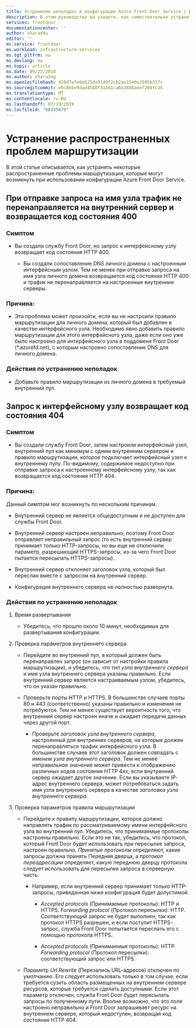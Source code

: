```yaml
---
title: Устранение неполадок в конфигурации Azure Front Door Service | Документация Майкрософт
description: В этом руководстве вы узнаете, как самостоятельно устранить некоторые из распространенных проблем, с которыми вы можете столкнуться при использовании Front Door.
services: frontdoor
documentationcenter: ''
author: sharad4u
editor: ''
ms.service: frontdoor
ms.workload: infrastructure-services
ms.tgt_pltfrm: na
ms.devlang: na
ms.topic: article
ms.date: 09/22/2018
ms.author: sharadag
ms.openlocfilehash: 420d7afe0d825da9149f2cb2ae1540a2805b357c
ms.sourcegitcommit: e9c866e9dad4588f3a361ca6e2888aeef208fc35
ms.translationtype: MT
ms.contentlocale: ru-RU
ms.lasthandoff: 07/19/2019
ms.locfileid: "68335879"
---
```

# <a name="troubleshooting-common-routing-issues"></a>Устранение распространенных проблем маршрутизации
В этой статье описывается, как устранять некоторые распространенные проблемы маршрутизации, которые могут возникнуть при использовании конфигурации Azure Front Door Service. 

## <a name="hostname-not-routing-to-backend-and-returns-400-status-code"></a>При отправке запроса на имя узла трафик не перенаправляется на внутренний сервер и возвращается код состояния 400


### <a name="symptom"></a>Симптом
- Вы создали службу Front Door, но запрос к интерфейсному узлу возвращает код состояния HTTP 400.

  - Вы создали сопоставление DNS личного домена с настроенным интерфейсным узлом. Тем не менее при отправке запроса на имя узла личного домена возвращается код состояния HTTP 400 и трафик не перенаправляется на настроенные внутренние серверы.

### <a name="cause"></a>Причина:
- Эта проблема может произойти, если вы не настроили правило маршрутизации для личного домена, который был добавлен в качестве интерфейсного узла. Необходимо явно добавить правило маршрутизации для этого интерфейсного узла, даже если оно уже было настроено для интерфейсного узла в поддомене Front Door (*.azurefd.net), с которым настроено сопоставление DNS для личного домена.

### <a name="troubleshooting-steps"></a>Действия по устранению неполадок
- Добавьте правило маршрутизации из личного домена в требуемый внутренний пул.

## <a name="request-to-frontend-hostname-returns-404-status-code"></a>Запрос к интерфейсному узлу возвращает код состояния 404

### <a name="symptom"></a>Симптом
- Вы создали службу Front Door, затем настроили интерфейсный узел, внутренний пул как минимум с одним внутренним сервером и правило маршрутизации, которое подключает интерфейсный узел к внутреннему пулу. По-видимому, содержимое недоступно при отправке запроса к настроенному интерфейсному узлу, так как возвращается код состояния HTTP 404.

### <a name="cause"></a>Причина:
Данный симптом мог возникнуть по нескольким причинам.
 - Внутренний сервер не является общедоступным и не доступен для службы Front Door.

- Внутренний сервер настроен неправильно, поэтому Front Door отправляет неправильный запрос (то есть внутренний сервер принимает только HTTP-запросы, но вы еще не отключили параметр, разрешающий HTTPS-запросы, из-за чего Front Door пытается пересылать HTTPS-запросы).
- Внутренний сервер отклоняет заголовок узла, который был переслан вместе с запросом на внутренний сервер.
- Конфигурация внутреннего сервера не полностью развернута.

### <a name="troubleshooting-steps"></a>Действия по устранению неполадок
1. Время развертывания
    - Убедитесь, что прошло около 10 минут, необходимых для развертывания конфигурации.

2. Проверка параметров внутреннего сервера
   - Перейдите во внутренний пул, в который должен быть перенаправлен запрос (он зависит от настройки правила маршрутизации), и убедитесь, что _тип узла внутреннего сервера_ и имя узла внутреннего сервера указаны правильно. Если внутренний сервер является настраиваемым узлом, убедитесь, что он указан правильно. 

   - Проверьте порты HTTP и HTTPS. В большинстве случаев порты 80 и 443 (соответственно) указаны правильно и изменения не потребуются. Тем не менее существует вероятность того, что внутренний сервер настроен иначе и ожидает передачи данных через другой порт.

     - Проверьте _заголовок узла внутреннего сервера_, настроенный для внутренних серверов, на которые должен перенаправляться трафик интерфейсного узла. В большинстве случаев этот заголовок должен совпадать с _именем узла внутреннего сервера_. Тем не менее неправильное значение может привести к отображению различных кодов состояния HTTP 4xx, если внутренний сервер ожидает другое значение. Если вы указываете IP-адрес внутреннего сервера, может потребоваться задать имя узла внутреннего сервера в качестве _заголовка узла внутреннего сервера_.


3. Проверка параметров правила маршрутизации
     - Перейдите к правилу маршрутизации, которое должно направлять трафик по рассматриваемому имени интерфейсного узла во внутренний пул. Убедитесь, что принимаемые протоколы настроены правильно. Если это не так, убедитесь, что протокол, который Front Door будет использовать при пересылке запроса, настроен правильно. _Принятые протоколы_ определяют, какие запросы должна принять Передняя дверца, а _протокол переадресации_ определяет, какую переднюю дверцу протокола следует использовать для пересылки запроса в серверную часть.
          - Например, если внутренний сервер принимает только HTTP-запросы, приведенная ниже конфигурация будет допустимой.
               - _Accepted protocols_ (Принимаемые протоколы): HTTP и HTTPS. _Forwarding protocol_ (Протокол пересылки): HTTP. Соответствующий запрос не будет выполнен, так как протокол HTTPS разрешен, и если поступит HTTPS-запрос, служба Front Door попытается переслать его с помощью протокола HTTPS.

               - _Accepted protocols_ (Принимаемые протоколы): HTTP. _Forwarding protocol_ (Протокол пересылки): соответствующий запрос или HTTPS.

   - Параметр _Url Rewrite_ (Перезапись URL-адресов) отключен по умолчанию. Его следует использовать только в том случае, если требуется сузить область размещенных на внутреннем сервере ресурсов, которые требуется сделать доступными. Если этот параметр отключен, служба Front Door будет пересылать запросы по полученному пути. Вполне возможно, что это поле настроено неправильно и Front Door запрашивает ресурс на внутреннем сервере, который недоступен, возвращая код состояния HTTP 404.

